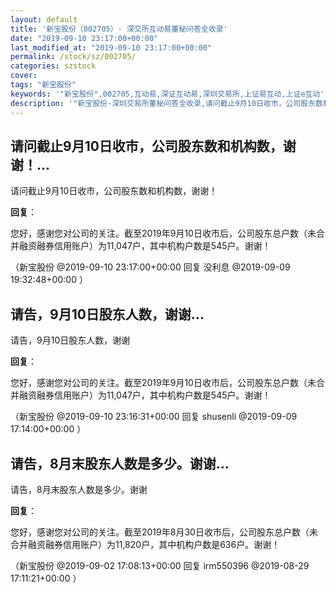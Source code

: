 ```yaml
---
layout: default
title: '新宝股份（002705）- 深交所互动易董秘问答全收录'
date: "2019-09-10 23:17:00+00:00"
last_modified_at: "2019-09-10 23:17:00+00:00"
permalink: /stock/sz/002705/
categories: szstock
cover: 
tags: "新宝股份"
keywords: '"新宝股份",002705,互动易,深证互动易,深圳交易所,上证易互动,上证e互动'
description: '"新宝股份-深圳交易所董秘问答全收录,请问截止9月10日收市，公司股东数和机构数，谢谢！"'
---
```


## 请问截止9月10日收市，公司股东数和机构数，谢谢！...

请问截止9月10日收市，公司股东数和机构数，谢谢！

**回复**：

您好，感谢您对公司的关注。截至2019年9月10日收市后，公司股东总户数（未合并融资融券信用账户）为11,047户，其中机构户数是545户。谢谢！ 

（新宝股份  @2019-09-10 23:17:00+00:00 回复 没利息  @2019-09-09 19:32:48+00:00 ）

## 请告，9月10日股东人数，谢谢...

请告，9月10日股东人数，谢谢

**回复**：

您好，感谢您对公司的关注。截至2019年9月10日收市后，公司股东总户数（未合并融资融券信用账户）为11,047户，其中机构户数是545户。谢谢！ 

（新宝股份  @2019-09-10 23:16:31+00:00 回复 shusenli  @2019-09-09 17:14:00+00:00 ）

## 请告，8月末股东人数是多少。谢谢...

请告，8月末股东人数是多少。谢谢

**回复**：

您好，感谢您对公司的关注。截至2019年8月30日收市后，公司股东总户数（未合并融资融券信用账户）为11,820户，其中机构户数是636户。谢谢！ 

（新宝股份  @2019-09-02 17:08:13+00:00 回复 irm550396  @2019-08-29 17:11:21+00:00 ）

